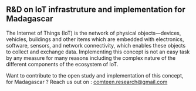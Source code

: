 ## R&D on IoT infrastruture and implementation for Madagascar
The Internet of Things (IoT) is the network of physical objects—devices, vehicles, buildings and other items which are embedded with electronics, software, sensors, and network connectivity, which enables these objects to collect and exchange data. Implementing this concept is not an easy task by any measure for many reasons including the complex nature of the different components of the ecosystem of IoT.

Want to contribute to the open study and implementation of this concept, for Madagascar ? Reach us out on : comteen.research@gmail.com
